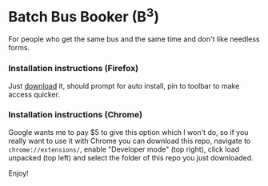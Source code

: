 # Batch Bus Booker (B<sup>3</sup>)

For people who get the same bus and the same time and don't like needless forms.

### Installation instructions (Firefox)
Just [download](https://addons.mozilla.org/firefox/downloads/file/4140610/c3f0d7d796804a47b8ff-1.0.xpi) it, should prompt for auto install, pin to toolbar to make access quicker.

### Installation instructions (Chrome)
Google wants me to pay $5 to give this option which I won't do, so if you really want to use it with Chrome you can download this repo, navigate to `chrome://extensions/`, enable "Developer mode" (top right), click load unpacked (top left) and select the folder of this repo you just downloaded.

Enjoy!